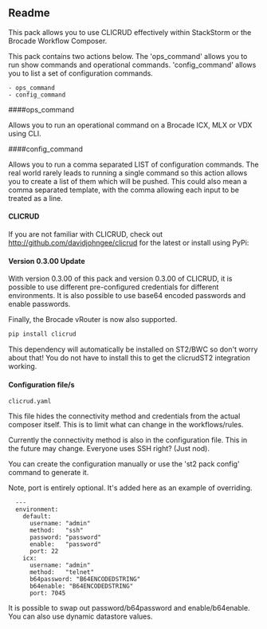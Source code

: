 ## Readme

This pack allows you to use CLICRUD effectively within StackStorm or the Brocade Workflow Composer.


This pack contains two actions below. The 'ops_command' allows you to run show commands and operational commands. 'config_command' allows you to list a set of configuration commands.

```text
- ops_command
- config_command
```

####ops_command

Allows you to run an operational command on a Brocade ICX, MLX or VDX using CLI.

####config_command

Allows you to run a comma separated LIST of configuration commands. The real world rarely leads to running a single command so this action allows you to create a list of them which will be pushed. This could also mean a comma separated template, with the comma allowing each input to be treated as a line.


#### CLICRUD

If you are not familiar with CLICRUD, check out http://github.com/davidjohngee/clicrud for the latest or install using PyPi:

#### Version 0.3.00 Update
With version 0.3.00 of this pack and version 0.3.00 of CLICRUD, it is possible to use different pre-configured credentials for different environments.
It is also possible to use base64 encoded passwords and enable passwords.

Finally, the Brocade vRouter is now also supported.

```bash
pip install clicrud
```

This dependency will automatically be installed on ST2/BWC so don't worry about that! You do not have to install this to get the clicrudST2 integration working.

#### Configuration file/s

`clicrud.yaml`

This file hides the connectivity method and credentials from the actual composer itself. This is to limit what can change in the workflows/rules.

Currently the connectivity method is also in the configuration file. This in the future may change. Everyone uses SSH right? (Just nod).

You can create the configuration manually or use the 'st2 pack config' command to generate it.

Note, port is entirely optional. It's added here as an example of overriding.

```
  ---
  environment:
    default:  
      username: "admin"
      method:   "ssh"
      password: "password"
      enable:   "password"
      port: 22
    icx:
      username: "admin"
      method:   "telnet"
      b64password: "B64ENCODEDSTRING"
      b64enable: "B64ENCODEDSTRING"
      port: 7045
```

It is possible to swap out password/b64password and enable/b64enable.
You can also use dynamic datastore values.
